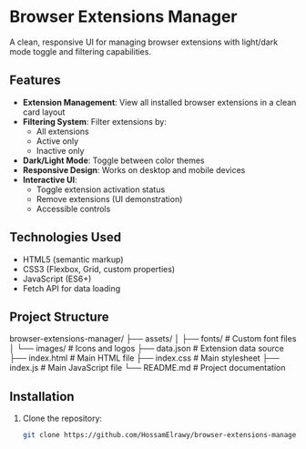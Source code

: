 # Browser Extensions Manager

A clean, responsive UI for managing browser extensions with light/dark mode toggle and filtering capabilities.

## Features

- **Extension Management**: View all installed browser extensions in a clean card layout
- **Filtering System**: Filter extensions by:
  - All extensions
  - Active only
  - Inactive only
- **Dark/Light Mode**: Toggle between color themes
- **Responsive Design**: Works on desktop and mobile devices
- **Interactive UI**:
  - Toggle extension activation status
  - Remove extensions (UI demonstration)
  - Accessible controls

## Technologies Used

- HTML5 (semantic markup)
- CSS3 (Flexbox, Grid, custom properties)
- JavaScript (ES6+)
- Fetch API for data loading

## Project Structure

browser-extensions-manager/
├── assets/
│ ├── fonts/ # Custom font files
│ └── images/ # Icons and logos
├── data.json # Extension data source
├── index.html # Main HTML file
├── index.css # Main stylesheet
├── index.js # Main JavaScript file
└── README.md # Project documentation


## Installation

1. Clone the repository:
   ```bash
   git clone https://github.com/HossamElrawy/browser-extensions-manager.git
